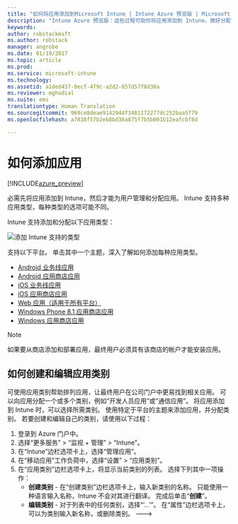 ```yaml
---
title: "如何将应用添加到Microsoft Intune | Intune Azure 预览版 | Microsoft Docs"
description: "Intune Azure 预览版：这些过程可助你将应用添加到 Intune，做好分配到用户和设备的准备。 "
keywords: 
author: robstackmsft
ms.author: robstack
manager: angrobe
ms.date: 01/19/2017
ms.topic: article
ms.prod: 
ms.service: microsoft-intune
ms.technology: 
ms.assetid: a1ded457-0ecf-4f9c-a2d2-857d57f8d30a
ms.reviewer: mghadial
ms.suite: ems
translationtype: Human Translation
ms.sourcegitcommit: 969ce8deae9142944f3481172277dc252baa5779
ms.openlocfilehash: a7838f57b2eb8bd36a875f7b5b001b12eafcbf8d

---
```


# <a name="how-to-add-an-app"></a>如何添加应用 

[!INCLUDE[azure_preview](../includes/azure_preview.md)]

必需先将应用添加到 Intune，然后才能为用户管理和分配应用。 Intune 支持多种应用类型，每种类型的选项可能不同。

Intune 支持添加和分配以下应用类型：

![添加 Intune 支持的类型](./media/app-types.png)

支持以下平台。 单击其中一个主题，深入了解如何添加每种应用类型。

- [Android 业务线应用](/intune-azure/manage-apps/android-lob-app)
- [Android 应用商店应用](/intune-azure/manage-apps/android-store-app)
- [iOS 业务线应用](/intune-azure/manage-apps/ios-lob-app)
- [iOS 应用商店应用](/intune-azure/manage-apps/ios-store-app)
- [Web 应用（适用于所有平台）](/intune-azure/manage-apps/web-app)
- [Windows Phone 8.1 应用商店应用](/intune-azure/manage-apps/windows-phone-8-1-store-app)
- [Windows 应用商店应用](/intune-azure/manage-apps/windows-store-app)

> [!NOTE]
> 如果要从商店添加和部署应用，最终用户必须具有该商店的帐户才能安装应用。

## <a name="how-to-create-and-edit-categories-for-apps"></a>如何创建和编辑应用类别 

可使用应用类别帮助排列应用，让最终用户在公司门户中更易找到相关应用。 可以向应用分配一个或多个类别，例如“开发人员应用”或“通信应用”。 将应用添加到 Intune 时，可以选择所需类别。 使用特定于平台的主题来添加应用，并分配类别。 若要创建和编辑自己的类别，请使用以下过程： 

1. 登录到 Azure 门户中。 
2. 选择“更多服务” > “监视 + 管理” > “Intune”。 
3. 在“Intune”边栏选项卡上，选择“管理应用”。 
4. 在“移动应用”工作负荷中，选择“设置” > “应用类别”。 
5. 在“应用类别”边栏选项卡上，将显示当前类别的列表。 选择下列其中一项操作： 
    - **创建类别** - 在“创建类别”边栏选项卡上，输入新类别的名称。 只能使用一种语言输入名称，Intune 不会对其进行翻译。 完成后单击“**创建**”。
    - **编辑类别** - 对于列表中的任何类别，选择“‘...’”。 在“属性”边栏选项卡上，可以为类别输入新名称，或删除类别。 --->






<!--HONumber=Feb17_HO1-->


